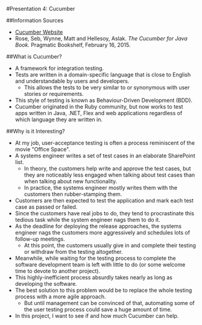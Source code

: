 #Presentation 4: Cucumber

##Information Sources

* [Cucumber Website](https://cucumber.io/)
* Rose, Seb, Wynne, Matt and Hellesoy, Aslak. *The Cucumber for Java Book.* Pragmatic Bookshelf, February 16, 2015.

##What is Cucumber?

* A framework for integration testing.
* Tests are written in a domain-specific language that is close to English and understandable by users and developers.
    * This allows the tests to be very similar to or synonymous with user stories or requirements.
* This style of testing is known as Behaviour-Driven Development (BDD).
* Cucumber originated in the Ruby community, but now works to test apps written in Java, .NET, Flex and web applications regardless of which language they are written in.

##Why is it Interesting?

* At my job, user-acceptance testing is often a process reminiscent of the movie "Office Space".
* A systems engineer writes a set of test cases in an elaborate SharePoint list.
    * In theory, the customers help write and approve the test cases, but they are noticeably less engaged when talking about test cases than when talking about new functionality.
    * In practice, the systems engineer mostly writes them with the customers then rubber-stamping them.
* Customers are then expected to test the application and mark each test case as passed or failed.
* Since the customers have real jobs to do, they tend to procrastinate this tedious task while the system engineer nags them to do it.
* As the deadline for deploying the release approaches, the systems engineer nags the customers more aggressively and schedules lots of follow-up meetings.
    * At this point, the customers usually give in and complete their testing or withdraw from the testing altogether.
* Meanwhile, while waiting for the testing process to complete the software development team is left with little to do (or some welcome time to devote to another project).
* This highly-inefficient process absurdly takes nearly as long as developing the software.
* The best solution to this problem would be to replace the whole testing process with a more agile approach.
    * But until management can be convinced of that, automating some of the user testing process could save a huge amount of time.
* In this project, I want to see if and how much Cucumber can help.


